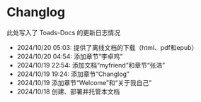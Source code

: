 # Changlog
此处写入了 Toads-Docs 的更新日志情况
- 2024/10/20 05:03: 提供了离线文档的下载（html、pdf和epub）
- 2024/10/20 04:54: 添加章节“李卓鸡”
- 2024/10/19 22:54: 添加文档“myfriend”和章节“张浩”
- 2024/10/19 19:24: 添加章节“Changlog”
- 2024/10/19 添加章节“Welcome”和“关于我自己”
- 2024/10/18 创建、部署并托管本文档